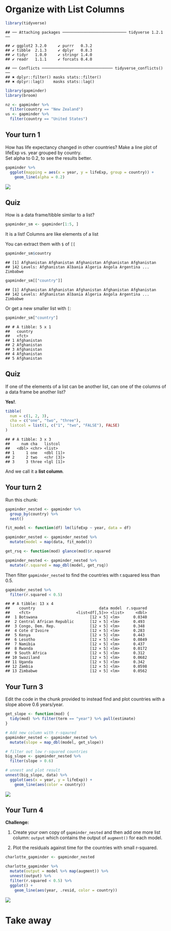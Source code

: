 Organize with List Columns
================

``` r
library(tidyverse)
```

    ## ── Attaching packages ──────────────────────────── tidyverse 1.2.1 ──

    ## ✔ ggplot2 3.2.0     ✔ purrr   0.3.2
    ## ✔ tibble  2.1.3     ✔ dplyr   0.8.3
    ## ✔ tidyr   1.0.0     ✔ stringr 1.4.0
    ## ✔ readr   1.1.1     ✔ forcats 0.4.0

    ## ── Conflicts ─────────────────────────────── tidyverse_conflicts() ──
    ## ✖ dplyr::filter() masks stats::filter()
    ## ✖ dplyr::lag()    masks stats::lag()

``` r
library(gapminder)
library(broom)

nz <- gapminder %>%
  filter(country == "New Zealand")
us <- gapminder %>%
  filter(country == "United States")
```

## Your turn 1

How has life expectancy changed in other countries? Make a line plot of
lifeExp vs. year grouped by country.  
Set alpha to 0.2, to see the results better.

``` r
gapminder %>% 
  ggplot(mapping = aes(x = year, y = lifeExp, group = country)) +
    geom_line(alpha = 0.2)
```

![](08-Organize-Solutions_files/figure-gfm/unnamed-chunk-1-1.png)<!-- -->

## Quiz

How is a data frame/tibble similar to a list?

``` r
gapminder_sm <- gapminder[1:5, ]
```

It is a list\! Columns are like elements of a list

You can extract them with `$` of `[[`

``` r
gapminder_sm$country
```

    ## [1] Afghanistan Afghanistan Afghanistan Afghanistan Afghanistan
    ## 142 Levels: Afghanistan Albania Algeria Angola Argentina ... Zimbabwe

``` r
gapminder_sm[["country"]]
```

    ## [1] Afghanistan Afghanistan Afghanistan Afghanistan Afghanistan
    ## 142 Levels: Afghanistan Albania Algeria Angola Argentina ... Zimbabwe

Or get a new smaller list with `[`:

``` r
gapminder_sm["country"]
```

    ## # A tibble: 5 x 1
    ##   country    
    ##   <fct>      
    ## 1 Afghanistan
    ## 2 Afghanistan
    ## 3 Afghanistan
    ## 4 Afghanistan
    ## 5 Afghanistan

## Quiz

If one of the elements of a list can be another list, can one of the
columns of a data frame be another list?

**Yes\!**.

``` r
tibble(
  num = c(1, 2, 3),
  cha = c("one", "two", "three"),
  listcol = list(1, c("1", "two", "FALSE"), FALSE)
)
```

    ## # A tibble: 3 x 3
    ##     num cha   listcol  
    ##   <dbl> <chr> <list>   
    ## 1     1 one   <dbl [1]>
    ## 2     2 two   <chr [3]>
    ## 3     3 three <lgl [1]>

And we call it a **list column**.

## Your turn 2

Run this chunk:

``` r
gapminder_nested <- gapminder %>%
  group_by(country) %>%
  nest()

fit_model <- function(df) lm(lifeExp ~ year, data = df)

gapminder_nested <- gapminder_nested %>% 
  mutate(model = map(data, fit_model))

get_rsq <- function(mod) glance(mod)$r.squared

gapminder_nested <- gapminder_nested %>% 
  mutate(r.squared = map_dbl(model, get_rsq))
```

Then filter `gapminder_nested` to find the countries with r.squared less
than 0.5.

``` r
gapminder_nested %>% 
  filter(r.squared < 0.5)
```

    ## # A tibble: 13 x 4
    ##    country                            data model  r.squared
    ##    <fct>                    <list<df[,5]>> <list>     <dbl>
    ##  1 Botswana                       [12 × 5] <lm>      0.0340
    ##  2 Central African Republic       [12 × 5] <lm>      0.493 
    ##  3 Congo, Dem. Rep.               [12 × 5] <lm>      0.348 
    ##  4 Cote d'Ivoire                  [12 × 5] <lm>      0.283 
    ##  5 Kenya                          [12 × 5] <lm>      0.443 
    ##  6 Lesotho                        [12 × 5] <lm>      0.0849
    ##  7 Namibia                        [12 × 5] <lm>      0.437 
    ##  8 Rwanda                         [12 × 5] <lm>      0.0172
    ##  9 South Africa                   [12 × 5] <lm>      0.312 
    ## 10 Swaziland                      [12 × 5] <lm>      0.0682
    ## 11 Uganda                         [12 × 5] <lm>      0.342 
    ## 12 Zambia                         [12 × 5] <lm>      0.0598
    ## 13 Zimbabwe                       [12 × 5] <lm>      0.0562

## Your Turn 3

Edit the code in the chunk provided to instead find and plot countries
with a slope above 0.6 years/year.

``` r
get_slope <- function(mod) {
  tidy(mod) %>% filter(term == "year") %>% pull(estimate)
}

# Add new column with r-sqaured
gapminder_nested <- gapminder_nested %>% 
  mutate(slope = map_dbl(model, get_slope))

# filter out low r-squared countries
big_slope <- gapminder_nested %>% 
  filter(slope > 0.6)

# unnest and plot result
unnest(big_slope, data) %>%
  ggplot(aes(x = year, y = lifeExp)) + 
    geom_line(aes(color = country))
```

![](08-Organize-Solutions_files/figure-gfm/unnamed-chunk-8-1.png)<!-- -->

## Your Turn 4

**Challenge:**

1.  Create your own copy of `gapminder_nested` and then add one more
    list column: `output` which contains the output of `augment()` for
    each model.

2.  Plot the residuals against time for the countries with small
    r-squared.

<!-- end list -->

``` r
charlotte_gapminder <- gapminder_nested

charlotte_gapminder %>%
  mutate(output = model %>% map(augment)) %>%
  unnest(output) %>%
  filter(r.squared < 0.5) %>%
  ggplot() + 
    geom_line(aes(year, .resid, color = country))
```

![](08-Organize-Solutions_files/figure-gfm/unnamed-chunk-9-1.png)<!-- -->

# Take away

<!-- This file by Charlotte Wickham is licensed under a Creative Commons Attribution 4.0 International License, adapted from the orignal work at https://github.com/rstudio/master-the-tidyverse by RStudio. -->

